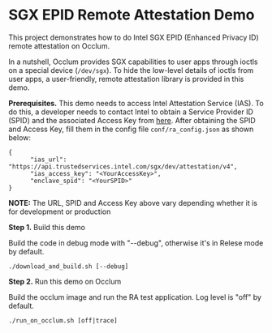 # SGX EPID Remote Attestation Demo

This project demonstrates how to do Intel SGX EPID (Enhanced Privacy ID) remote attestation on Occlum.

In a nutshell, Occlum provides SGX capabilities to user apps through ioctls on a special device (`/dev/sgx`).
To hide the low-level details of ioctls from user apps, a user-friendly, remote attestation library is provided in this demo.

**Prerequisites.** This demo needs to access Intel Attestation Service (IAS). To do this,
a developer needs to contact Intel to obtain a Service Provider ID (SPID) and the associated
Access Key from [here](https://api.portal.trustedservices.intel.com/EPID-attestation).
After obtaining the SPID and Access Key, fill them in the config file `conf/ra_config.json` as shown below:

```
{
      "ias_url": "https://api.trustedservices.intel.com/sgx/dev/attestation/v4",
      "ias_access_key": "<YourAccessKey>",
      "enclave_spid": "<YourSPID>"
}
```

**NOTE:** The URL, SPID and Access Key above vary depending whether it is for development or production

**Step 1.** Build this demo

Build the code in debug mode with "--debug", otherwise it's in Relese mode by default.
```
./download_and_build.sh [--debug]
```

**Step 2.** Run this demo on Occlum

Build the occlum image and run the RA test application. Log level is "off" by default.
```
./run_on_occlum.sh [off|trace]
```

